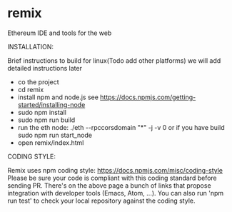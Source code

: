# remix
Ethereum IDE and tools for the web

INSTALLATION:

Brief instructions to build for linux(Todo add other platforms) we will add detailed instructions later
- co the project
- cd remix
- install npm and node.js see https://docs.npmjs.com/getting-started/installing-node
- sudo npm install
- sudo npm run build
- run the eth node:  ./eth --rpccorsdomain "*" -j -v 0 or if you have build sudo npm run start_node
- open remix/index.html

CODING STYLE:

Remix uses npm coding style: https://docs.npmjs.com/misc/coding-style
Please be sure your code is compliant with this coding standard before sending PR.
There's on the above page a bunch of links that propose integration with developer tools (Emacs, Atom, ...).
You can also run 'npm run test' to check your local repository against the coding style.
